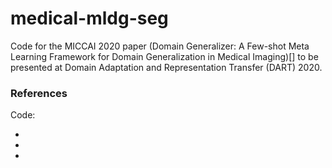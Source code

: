 # medical-mldg-seg
Code for the MICCAI 2020 paper (Domain Generalizer: A Few-shot Meta Learning Framework for Domain Generalization in Medical Imaging)[] to be presented at Domain Adaptation and Representation Transfer (DART) 2020.




### References

Code:

- []() 
- []() 
- []() 
